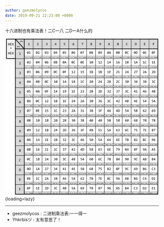 ```yaml
---
author: geezmolycos
date: 2019-09-21 22:23:00 +0800
---
```


十六进制也有乘法表！二C一八 二D一A什么的

![](/images/qq-zone/2019-09-21-hex.png){loading=lazy}

---

- geezmolycos : 二进制乘法表:一一得一
- Yhkrbisツ : 太有意思了！
